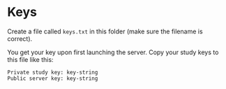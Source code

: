 # Keys

Create a file called `keys.txt` in this folder (make sure the filename is correct).

You get your key upon first launching the server.
Copy your study keys to this file like this:

```
Private study key: key-string
Public server key: key-string
```

